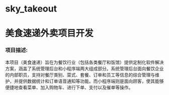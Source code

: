 # sky_takeout
<h1>美食速递外卖项目开发</h1>
<h3>项目描述:</h3>
本项目（美食速递）旨在为餐饮行业（包括各类餐厅和饭馆）提供定制化软件解决方案，涵盖了系统管理后台和小程序端两大组成部分。系统管理后台面向餐饮企业的内部职员，支持对餐厅类别、菜式、套餐、订单和员工等信息的综合管理与维护，并提供数据统计和订单语音通知等功能。而小程序端则是面向顾客，使其能够便捷地查看菜单、加入购物车、进行下单、支付以及催单等操作。

